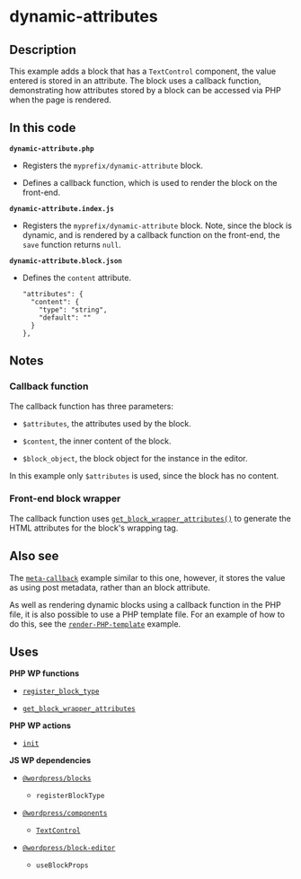 # dynamic-attributes

## Description

This example adds a block that has a `TextControl` component, the value entered is stored in an attribute. The block uses a callback function, demonstrating how attributes stored by a block can be accessed via PHP when the page is rendered.

## In this code

**`dynamic-attribute.php`**

- Registers the `myprefix/dynamic-attribute` block.

- Defines a callback function, which is used to render the block on the front-end.

**`dynamic-attribute.index.js`**

- Registers the `myprefix/dynamic-attribute` block. Note, since the block is dynamic, and is rendered by a callback function on the front-end, the `save` function returns `null`.

**`dynamic-attribute.block.json`**

- Defines the `content` attribute.

      "attributes": {
        "content": {
          "type": "string",
          "default": ""
        }
      },

## Notes

### Callback function

The callback function has three parameters:

- `$attributes`, the attributes used by the block.

- `$content`, the inner content of the block.

- `$block_object`, the block object for the instance in the editor.

In this example only `$attributes` is used, since the block has no content.

### Front-end block wrapper

The callback function uses [`get_block_wrapper_attributes()`](https://developer.wordpress.org/reference/functions/get_block_wrapper_attributes/) to generate the HTML attributes for the block's wrapping tag.

## Also see

The [`meta-callback`](../meta-callback/) example similar to this one, however, it stores the value as using post metadata, rather than an block attribute.

As well as rendering dynamic blocks using a callback function in the PHP file, it is also possible to use a PHP template file. For an example of how to do this, see the [`render-PHP-template`](../render-php-template/) example.

## Uses

**PHP WP functions**

- [`register_block_type`](https://developer.wordpress.org/reference/functions/register_block_type/)

- [`get_block_wrapper_attributes`](https://developer.wordpress.org/reference/functions/get_block_wrapper_attributes/)

**PHP WP actions**

- [`init`](https://developer.wordpress.org/reference/hooks/init/)

**JS WP dependencies**

- [`@wordpress/blocks`](https://developer.wordpress.org/block-editor/reference-guides/packages/packages-blocks/)

  - `registerBlockType`

- [`@wordpress/components`](https://developer.wordpress.org/block-editor/reference-guides/components/)

  - [`TextControl`](https://developer.wordpress.org/block-editor/reference-guides/components/text-control/)

- [`@wordpress/block-editor`](https://developer.wordpress.org/block-editor/reference-guides/packages/packages-block-editor/)

  - `useBlockProps`
